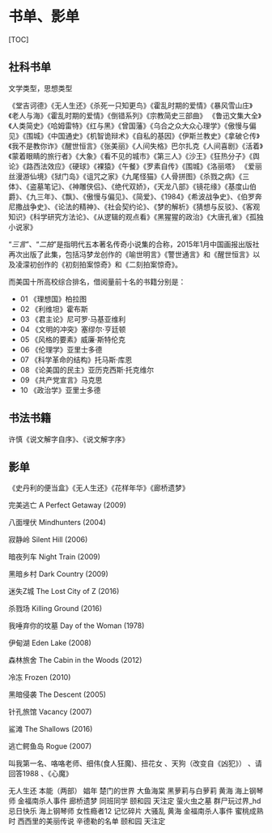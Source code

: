 # 书单、影单

[TOC]



## 社科书单

文学类型，思想类型

《堂吉诃德》《无人生还》《杀死一只知更鸟》《霍乱时期的爱情》《暴风雪山庄》《老人与海》《霍乱时期的爱情》《倒错系列》《宗教简史三部曲》 《鲁迅文集大全》《人类简史》《哈姆雷特》《红与黑》《曾国藩》《乌合之众大众心理学》《傲慢与偏见》《围城》《中国通史》《机智诡辩术》《自私的基因》《伊斯兰教史》《拿破仑传》《我不是教你诈》《醒世恒言》《张美丽》《人间失格》巴尔扎克《人间喜剧》《活着》《蒙着眼睛的旅行者》《大象》《看不见的城市》《第三人》《沙王》《狂热分子》《舆论》《路西法效应》《硬球》《裸猿》《午餐》《罗素自传》《围城》《洛丽塔》 《爱丽丝漫游仙境》《狱门岛》《诅咒之家》《九尾怪猫》《人骨拼图》《杀戮之病》《三体》、《盗墓笔记》、《神雕侠侣》、《绝代双娇》，《天龙八部》《镜花缘》《基度山伯爵》、《九三年》、《飘》、《傲慢与偏见》、《简爱》、《1984》《希波战争史》、《伯罗奔尼撒战争史》、《论法的精神》、《社会契约论》、《梦的解析》《猜想与反驳》、《客观知识》《科学研究方法论》、《从逻辑的观点看》《黑猩猩的政治》《大唐孔雀》《孤独小说家》

“*三言*”、“*二拍*”是指明代五本著名传奇小说集的合称，2015年1月中国画报出版社再次出版了此集，包括冯梦龙创作的《喻世明言》《警世通言》和《醒世恒言》以及凌濛初创作的《初刻拍案惊奇》和《二刻拍案惊奇》。

而美国十所高校综合排名，借阅量前十名的书籍分别是：

- 01 《理想国》柏拉图
- 02 《利维坦》霍布斯
- 03 《君主论》尼可罗·马基亚维利
- 04 《文明的冲突》塞缪尔·亨廷顿
- 05 《风格的要素》威廉·斯特伦克
- 06 《伦理学》亚里士多德
- 07 《科学革命的结构》托马斯·库恩
- 08 《论美国的民主》亚历克西斯·托克维尔
- 09 《共产党宣言》马克思
- 10 《政治学》亚里士多德



## 书法书籍

许慎《说文解字自序》、《说文解字序》





## 影单

《史丹利的便当盒》《无人生还》《花样年华》《廊桥遗梦》

完美逃亡 A Perfect Getaway (2009)

八面埋伏 Mindhunters (2004)

寂静岭 Silent Hill (2006)

暗夜列车 Night Train (2009)

黑暗乡村 Dark Country (2009)

迷失Z城 The Lost City of Z (2016)

杀戮场 Killing Ground (2016)

我唾弃你的坟墓 Day of the Woman (1978)

伊甸湖 Eden Lake (2008)

森林旅舍 The Cabin in the Woods (2012) 

冷冻 Frozen (2010)

黑暗侵袭 The Descent (2005)

针孔旅馆 Vacancy (2007)

鲨滩 The Shallows (2016)

逃亡鳄鱼岛 Rogue (2007)

叫我第一名、咯咯老师、细伟(食人狂魔)、扭花女 、天狗（改变自《凶犯》）  、请回答1988   、《心魔》

无人生还
本能（两部）
娼年
楚门的世界
大鱼海棠
黑萝莉与白萝莉
黄海
海上钢琴师
金福南杀人事件
廊桥遗梦
同班同学
颐和园
天注定
萤火虫之墓
群尸玩过界_hd
忌日快乐
海上钢琴师
女性瘾者12
记忆碎片
大骚乱
黄海
金福南杀人事件
蜜桃成熟时
西西里的美丽传说
辛德勒的名单
颐和园
天注定



























